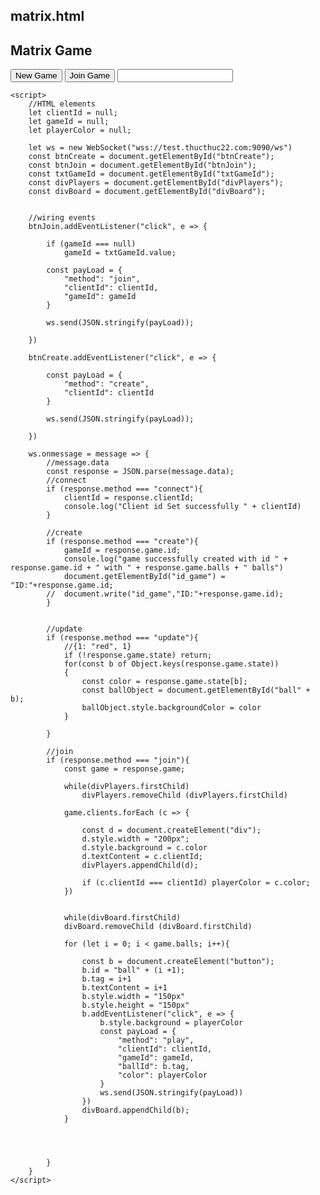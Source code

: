 ## matrix.html                                                                       

<!DOCTYPE html>
<html lang="en">
<head>
    <meta charset="UTF-8">
    <meta name="viewport" content="width=device-width, initial-scale=1.0">
    <title>Document</title>
</head>
<body>
    <h2 id = 'matrix_game'>Matrix Game</h2>
    <p id = 'id_game'> </p>
    <button id = 'btnCreate'>New Game</button>
    <button id = 'btnJoin'>Join Game</button>
    <input type = 'text' id = 'txtGameId'>
    <div id  = 'divPlayers'></div>
    <div id  = 'divBoard'></div>

    <script>
        //HTML elements
        let clientId = null;
        let gameId = null;
        let playerColor = null;

        let ws = new WebSocket("wss://test.thucthuc22.com:9090/ws")
        const btnCreate = document.getElementById("btnCreate");
        const btnJoin = document.getElementById("btnJoin");
        const txtGameId = document.getElementById("txtGameId");
        const divPlayers = document.getElementById("divPlayers");
        const divBoard = document.getElementById("divBoard");


        //wiring events
        btnJoin.addEventListener("click", e => {

            if (gameId === null)
                gameId = txtGameId.value;

            const payLoad = {
                "method": "join",
                "clientId": clientId,
                "gameId": gameId
            }

            ws.send(JSON.stringify(payLoad));

        })

        btnCreate.addEventListener("click", e => {

            const payLoad = {
                "method": "create",
                "clientId": clientId
            }

            ws.send(JSON.stringify(payLoad));

        })

        ws.onmessage = message => {
            //message.data
            const response = JSON.parse(message.data);
            //connect
            if (response.method === "connect"){
                clientId = response.clientId;
                console.log("Client id Set successfully " + clientId)
            }

            //create
            if (response.method === "create"){
                gameId = response.game.id;
                console.log("game successfully created with id " + response.game.id + " with " + response.game.balls + " balls")
                document.getElementById("id_game") = "ID:"+response.game.id;
            //  document.write("id_game","ID:"+response.game.id);
            }


            //update
            if (response.method === "update"){
                //{1: "red", 1}
                if (!response.game.state) return;
                for(const b of Object.keys(response.game.state))
                {
                    const color = response.game.state[b];
                    const ballObject = document.getElementById("ball" + b);
                    ballObject.style.backgroundColor = color
                }

            }

            //join
            if (response.method === "join"){
                const game = response.game;

                while(divPlayers.firstChild)
                    divPlayers.removeChild (divPlayers.firstChild)

                game.clients.forEach (c => {

                    const d = document.createElement("div");
                    d.style.width = "200px";
                    d.style.background = c.color
                    d.textContent = c.clientId;
                    divPlayers.appendChild(d);

                    if (c.clientId === clientId) playerColor = c.color;
                })


                while(divBoard.firstChild)
                divBoard.removeChild (divBoard.firstChild)

                for (let i = 0; i < game.balls; i++){

                    const b = document.createElement("button");
                    b.id = "ball" + (i +1);
                    b.tag = i+1
                    b.textContent = i+1
                    b.style.width = "150px"
                    b.style.height = "150px"
                    b.addEventListener("click", e => {
                        b.style.background = playerColor
                        const payLoad = {
                            "method": "play",
                            "clientId": clientId,
                            "gameId": gameId,
                            "ballId": b.tag,
                            "color": playerColor
                        }
                        ws.send(JSON.stringify(payLoad))
                    })
                    divBoard.appendChild(b);
                }




            }
        }
    </script>
</body>
</html>




